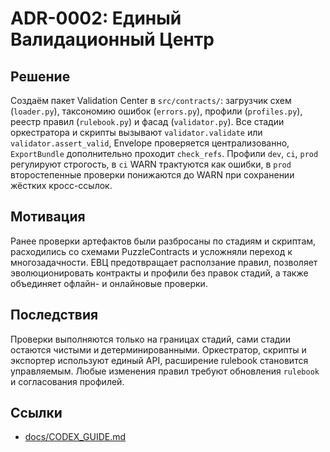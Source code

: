 # ADR-0002: Единый Валидационный Центр

## Решение
Создаём пакет Validation Center в `src/contracts/`: загрузчик схем (`loader.py`), таксономию ошибок (`errors.py`), профили (`profiles.py`), реестр правил (`rulebook.py`) и фасад (`validator.py`). Все стадии оркестратора и скрипты вызывают `validator.validate` или `validator.assert_valid`, Envelope проверяется централизованно, `ExportBundle` дополнительно проходит `check_refs`. Профили `dev`, `ci`, `prod` регулируют строгость, в `ci` WARN трактуются как ошибки, в `prod` второстепенные проверки понижаются до WARN при сохранении жёстких кросс-ссылок.

## Мотивация
Ранее проверки артефактов были разбросаны по стадиям и скриптам, расходились со схемами PuzzleContracts и усложняли переход к многозадачности. ЕВЦ предотвращает расползание правил, позволяет эволюционировать контракты и профили без правок стадий, а также объединяет офлайн- и онлайновые проверки.

## Последствия
Проверки выполняются только на границах стадий, сами стадии остаются чистыми и детерминированными. Оркестратор, скрипты и экспортер используют единый API, расширение rulebook становится управляемым. Любые изменения правил требуют обновления `rulebook` и согласования профилей.

## Ссылки
- [docs/CODEX_GUIDE.md](../CODEX_GUIDE.md)
